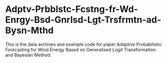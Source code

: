 # Adptv-Prbblstc-Fcstng-fr-Wd-Enrgy-Bsd-Gnrlsd-Lgt-Trsfrmtn-ad-Bysn-Mthd
This is the data archives and example code for paper Adaptive Probabilistic Forecasting for Wind Energy Based on Generalised Logit Transformation and Bayesian Method.
